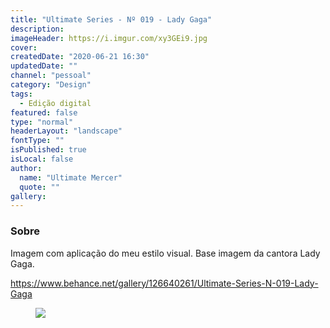 ```yaml
---
title: "Ultimate Series - Nº 019 - Lady Gaga"
description:
imageHeader: https://i.imgur.com/xy3GEi9.jpg
cover:
createdDate: "2020-06-21 16:30"
updatedDate: ""
channel: "pessoal"
category: "Design"
tags:
  - Edição digital
featured: false
type: "normal"
headerLayout: "landscape"
fontType: ""
isPublished: true
isLocal: false
author:
  name: "Ultimate Mercer"
  quote: ""
gallery:
---
```


### Sobre

Imagem com aplicação do meu estilo visual. Base imagem da cantora Lady Gaga.

https://www.behance.net/gallery/126640261/Ultimate-Series-N-019-Lady-Gaga

<figure>
<img src="https://i.imgur.com/xy3GEi9.jpg" class="img-fluid mx-auto d-block">
</figure>
